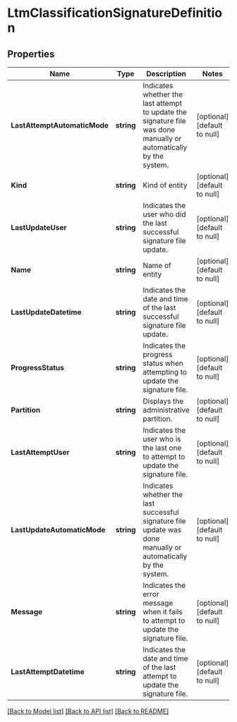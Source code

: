 # LtmClassificationSignatureDefinition

## Properties
Name | Type | Description | Notes
------------ | ------------- | ------------- | -------------
**LastAttemptAutomaticMode** | **string** | Indicates whether the last attempt to update the signature file was done manually or automatically by the system. | [optional] [default to null]
**Kind** | **string** | Kind of entity | [optional] [default to null]
**LastUpdateUser** | **string** | Indicates the user who did the last successful signature file update. | [optional] [default to null]
**Name** | **string** | Name of entity | [optional] [default to null]
**LastUpdateDatetime** | **string** | Indicates the date and time of the last successful signature file update. | [optional] [default to null]
**ProgressStatus** | **string** | Indicates the progress status when attempting to update the signature file. | [optional] [default to null]
**Partition** | **string** | Displays the administrative partition. | [optional] [default to null]
**LastAttemptUser** | **string** | Indicates the user who is the last one to attempt to update the signature file. | [optional] [default to null]
**LastUpdateAutomaticMode** | **string** | Indicates whether the last successful signature file update was done manually or automatically by the system. | [optional] [default to null]
**Message** | **string** | Indicates the error message when it fails to attempt to update the signature file. | [optional] [default to null]
**LastAttemptDatetime** | **string** | Indicates the date and time of the last attempt to update the signature file. | [optional] [default to null]

[[Back to Model list]](../README.md#documentation-for-models) [[Back to API list]](../README.md#documentation-for-api-endpoints) [[Back to README]](../README.md)


